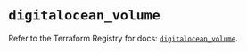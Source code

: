 # `digitalocean_volume`

Refer to the Terraform Registry for docs: [`digitalocean_volume`](https://registry.terraform.io/providers/digitalocean/digitalocean/2.55.0/docs/resources/volume).
